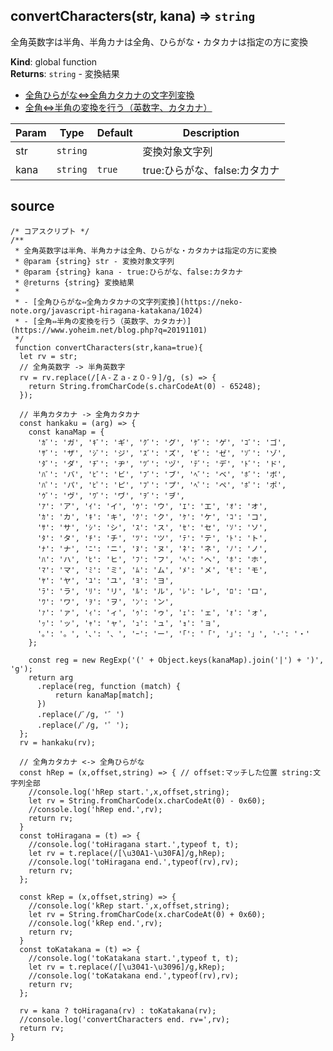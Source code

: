 <a name="convertCharacters"></a>

## convertCharacters(str, kana) ⇒ <code>string</code>
全角英数字は半角、半角カナは全角、ひらがな・カタカナは指定の方に変換

**Kind**: global function  
**Returns**: <code>string</code> - 変換結果

- [全角ひらがな⇔全角カタカナの文字列変換](https://neko-note.org/javascript-hiragana-katakana/1024)
- [全角⇔半角の変換を行う（英数字、カタカナ）](https://www.yoheim.net/blog.php?q=20191101)  

| Param | Type | Default | Description |
| --- | --- | --- | --- |
| str | <code>string</code> |  | 変換対象文字列 |
| kana | <code>string</code> | <code>true</code> | true:ひらがな、false:カタカナ |


## source

```
/* コアスクリプト */
/**
 * 全角英数字は半角、半角カナは全角、ひらがな・カタカナは指定の方に変換
 * @param {string} str - 変換対象文字列
 * @param {string} kana - true:ひらがな、false:カタカナ
 * @returns {string} 変換結果
 *
 * - [全角ひらがな⇔全角カタカナの文字列変換](https://neko-note.org/javascript-hiragana-katakana/1024)
 * - [全角⇔半角の変換を行う（英数字、カタカナ）](https://www.yoheim.net/blog.php?q=20191101)
 */
 function convertCharacters(str,kana=true){
  let rv = str;
  // 全角英数字 -> 半角英数字
  rv = rv.replace(/[Ａ-Ｚａ-ｚ０-９]/g, (s) => {
    return String.fromCharCode(s.charCodeAt(0) - 65248);
  });

  // 半角カタカナ -> 全角カタカナ
  const hankaku = (arg) => {
    const kanaMap = {
      'ｶﾞ': 'ガ', 'ｷﾞ': 'ギ', 'ｸﾞ': 'グ', 'ｹﾞ': 'ゲ', 'ｺﾞ': 'ゴ',
      'ｻﾞ': 'ザ', 'ｼﾞ': 'ジ', 'ｽﾞ': 'ズ', 'ｾﾞ': 'ゼ', 'ｿﾞ': 'ゾ',
      'ﾀﾞ': 'ダ', 'ﾁﾞ': 'ヂ', 'ﾂﾞ': 'ヅ', 'ﾃﾞ': 'デ', 'ﾄﾞ': 'ド',
      'ﾊﾞ': 'バ', 'ﾋﾞ': 'ビ', 'ﾌﾞ': 'ブ', 'ﾍﾞ': 'ベ', 'ﾎﾞ': 'ボ',
      'ﾊﾟ': 'パ', 'ﾋﾟ': 'ピ', 'ﾌﾟ': 'プ', 'ﾍﾟ': 'ペ', 'ﾎﾟ': 'ポ',
      'ｳﾞ': 'ヴ', 'ﾜﾞ': 'ヷ', 'ｦﾞ': 'ヺ',
      'ｱ': 'ア', 'ｲ': 'イ', 'ｳ': 'ウ', 'ｴ': 'エ', 'ｵ': 'オ',
      'ｶ': 'カ', 'ｷ': 'キ', 'ｸ': 'ク', 'ｹ': 'ケ', 'ｺ': 'コ',
      'ｻ': 'サ', 'ｼ': 'シ', 'ｽ': 'ス', 'ｾ': 'セ', 'ｿ': 'ソ',
      'ﾀ': 'タ', 'ﾁ': 'チ', 'ﾂ': 'ツ', 'ﾃ': 'テ', 'ﾄ': 'ト',
      'ﾅ': 'ナ', 'ﾆ': 'ニ', 'ﾇ': 'ヌ', 'ﾈ': 'ネ', 'ﾉ': 'ノ',
      'ﾊ': 'ハ', 'ﾋ': 'ヒ', 'ﾌ': 'フ', 'ﾍ': 'ヘ', 'ﾎ': 'ホ',
      'ﾏ': 'マ', 'ﾐ': 'ミ', 'ﾑ': 'ム', 'ﾒ': 'メ', 'ﾓ': 'モ',
      'ﾔ': 'ヤ', 'ﾕ': 'ユ', 'ﾖ': 'ヨ',
      'ﾗ': 'ラ', 'ﾘ': 'リ', 'ﾙ': 'ル', 'ﾚ': 'レ', 'ﾛ': 'ロ',
      'ﾜ': 'ワ', 'ｦ': 'ヲ', 'ﾝ': 'ン',
      'ｧ': 'ァ', 'ｨ': 'ィ', 'ｩ': 'ゥ', 'ｪ': 'ェ', 'ｫ': 'ォ',
      'ｯ': 'ッ', 'ｬ': 'ャ', 'ｭ': 'ュ', 'ｮ': 'ョ',
      '｡': '。', '､': '、', 'ｰ': 'ー', '｢': '「', '｣': '」', '･': '・'
    };

    const reg = new RegExp('(' + Object.keys(kanaMap).join('|') + ')', 'g');
    return arg
      .replace(reg, function (match) {
          return kanaMap[match];
      })
      .replace(/ﾞ/g, '゛')
      .replace(/ﾟ/g, '゜');
  };
  rv = hankaku(rv);

  // 全角カタカナ <-> 全角ひらがな
  const hRep = (x,offset,string) => { // offset:マッチした位置 string:文字列全部
    //console.log('hRep start.',x,offset,string);
    let rv = String.fromCharCode(x.charCodeAt(0) - 0x60);
    //console.log('hRep end.',rv);
    return rv;
  }
  const toHiragana = (t) => {
    //console.log('toHiragana start.',typeof t, t);
    let rv = t.replace(/[\u30A1-\u30FA]/g,hRep);
    //console.log('toHiragana end.',typeof(rv),rv);
    return rv;
  };

  const kRep = (x,offset,string) => {
    //console.log('kRep start.',x,offset,string);
    let rv = String.fromCharCode(x.charCodeAt(0) + 0x60);
    //console.log('kRep end.',rv);
    return rv;
  }
  const toKatakana = (t) => {
    //console.log('toKatakana start.',typeof t, t);
    let rv = t.replace(/[\u3041-\u3096]/g,kRep);
    //console.log('toKatakana end.',typeof(rv),rv);
    return rv;
  };

  rv = kana ? toHiragana(rv) : toKatakana(rv);
  //console.log('convertCharacters end. rv=',rv);
  return rv;
}
```
